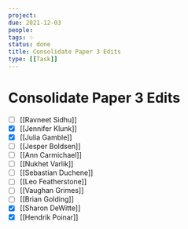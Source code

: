 ```yaml
---
project:
due: 2021-12-03
people:
tags: ✨
status: done
title: Consolidate Paper 3 Edits
type: [[Task]]
---
```


# Consolidate Paper 3 Edits

- [ ] [[Ravneet Sidhu]]
- [x] [[Jennifer Klunk]]
- [x] [[Julia Gamble]]
- [ ] [[Jesper Boldsen]]
- [ ] [[Ann Carmichael]]
- [ ] [[Nukhet Varlik]]
- [ ] [[Sebastian Duchene]]
- [ ] [[Leo Featherstone]]
- [ ] [[Vaughan Grimes]]
- [ ] [[Brian Golding]]
- [x] [[Sharon DeWitte]]
- [x] [[Hendrik Poinar]]
